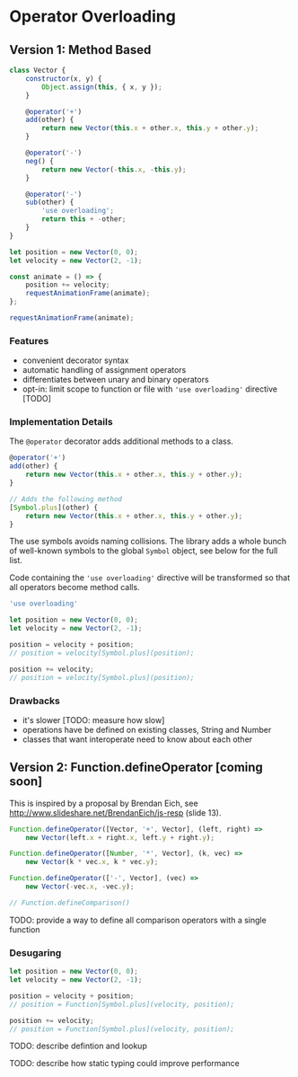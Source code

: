 # Operator Overloading

## Version 1: Method Based

```javascript
class Vector {
    constructor(x, y) {
        Object.assign(this, { x, y });
    }

    @operator('+')
    add(other) {
        return new Vector(this.x + other.x, this.y + other.y);
    }

    @operator('-')
    neg() {
        return new Vector(-this.x, -this.y);
    }

    @operator('-')
    sub(other) {
        'use overloading';
        return this + -other;
    }
}

let position = new Vector(0, 0);
let velocity = new Vector(2, -1);

const animate = () => {
    position += velocity;
    requestAnimationFrame(animate);
};

requestAnimationFrame(animate);
```

### Features
- convenient decorator syntax
- automatic handling of assignment operators
- differentiates between unary and binary operators
- opt-in: limit scope to function or file with `'use overloading'` directive [TODO]

### Implementation Details

The `@operator` decorator adds additional methods to a class.

```javascript
@operator('+')
add(other) {
    return new Vector(this.x + other.x, this.y + other.y);
}

// Adds the following method
[Symbol.plus](other) {
    return new Vector(this.x + other.x, this.y + other.y);
}
```

The use symbols avoids naming collisions.  The library adds a whole bunch of
well-known symbols to the global `Symbol` object, see below for the full list.

Code containing the `'use overloading'` directive will be transformed so that
all operators become method calls.

```javascript
'use overloading'

let position = new Vector(0, 0);
let velocity = new Vector(2, -1);

position = velocity + position;
// position = velocity[Symbol.plus](position);

position += velocity;
// position = velocity[Symbol.plus](position);
```

### Drawbacks
- it's slower [TODO: measure how slow]
- operations have be defined on existing classes, String and Number
- classes that want interoperate need to know about each other

## Version 2: Function.defineOperator [coming soon]

This is inspired by a proposal by Brendan Eich, see
http://www.slideshare.net/BrendanEich/js-resp (slide 13).

```javascript
Function.defineOperator([Vector, '+', Vector], (left, right) =>
    new Vector(left.x + right.x, left.y + right.y);

Function.defineOperator([Number, '*', Vector], (k, vec) =>
    new Vector(k * vec.x, k * vec.y);

Function.defineOperator(['-', Vector], (vec) =>
    new Vector(-vec.x, -vec.y);

// Function.defineComparison()
```

TODO: provide a way to define all comparison operators with a single function

### Desugaring

```javascript
let position = new Vector(0, 0);
let velocity = new Vector(2, -1);

position = velocity + position;
// position = Function[Symbol.plus](velocity, position);

position += velocity;
// position = Function[Symbol.plus](velocity, position);
```

TODO: describe defintion and lookup

TODO: describe how static typing could improve performance
